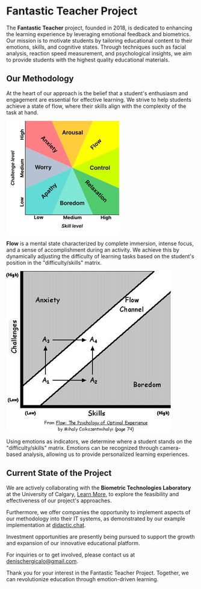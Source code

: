 # Fantastic Teacher Project

The **Fantastic Teacher** project, founded in 2018, is dedicated to enhancing the learning experience by leveraging emotional feedback and biometrics. Our mission is to motivate students by tailoring educational content to their emotions, skills, and cognitive states. Through techniques such as facial analysis, reaction speed measurement, and psychological insights, we aim to provide students with the highest quality educational materials.

## Our Methodology

At the heart of our approach is the belief that a student's enthusiasm and engagement are essential for effective learning. We strive to help students achieve a state of flow, where their skills align with the complexity of the task at hand. 

![Flow](images/flow.png)

**Flow** is a mental state characterized by complete immersion, intense focus, and a sense of accomplishment during an activity. We achieve this by dynamically adjusting the difficulty of learning tasks based on the student's position in the "difficulty/skills" matrix.

![Difficulty/Skills Matrix](images/flow_correction.jpg)

Using emotions as indicators, we determine where a student stands on the "difficulty/skills" matrix. Emotions can be recognized through camera-based analysis, allowing us to provide personalized learning experiences.

## Current State of the Project

We are actively collaborating with the **Biometric Technologies Laboratory** at the University of Calgary, [Learn More](https://www.ucalgary.ca/labs/biometric-technologies/home), to explore the feasibility and effectiveness of our project's approaches.

Furthermore, we offer companies the opportunity to implement aspects of our methodology into their IT systems, as demonstrated by our example implementation at [didactic.chat](https://didactic.chat).

Investment opportunities are presently being pursued to support the growth and expansion of our innovative educational platform.

For inquiries or to get involved, please contact us at [denischergicalo@gmail.com](mailto:denischergicalo@gmail.com).

Thank you for your interest in the Fantastic Teacher Project. Together, we can revolutionize education through emotion-driven learning.
